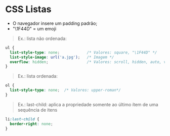 # CSS Listas

- O navegador insere um padding padrão;
- "\1F44D" = um emoji

> Ex.: lista não ordenada:
~~~css
ul {
  list-style-type: none;            /* Valores: square, "\1F44D" */
  list-style-image: url('a.jpg');   /* Imagem */
  overflow: hidden;                 /* Valores: scroll, hidden, auto, visible */
}
~~~

> Ex.: lista ordenada:
~~~css
ol {
  list-style-type: none;  /* Valores: upper-roman*/ 
}
~~~

> Ex.: last-child: aplica a propriedade somente ao último ítem de uma sequência de itens
~~~css
li:last-child {
  border-right: none;
}
~~~
